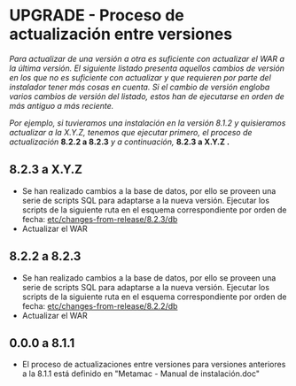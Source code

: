 # UPGRADE - Proceso de actualización entre versiones

*Para actualizar de una versión a otra es suficiente con actualizar el WAR a la última versión. El siguiente listado presenta aquellos cambios de versión en los que no es suficiente con actualizar y que requieren por parte del instalador tener más cosas en cuenta. Si el cambio de versión engloba varios cambios de versión del listado, estos han de ejecutarse en orden de más antiguo a más reciente.*

*Por ejemplo, si tuvieramos una instalación en la versión 8.1.2 y quisieramos actualizar a la X.Y.Z, tenemos que ejecutar primero, el proceso de actualización* **8.2.2 a 8.2.3** *y a continuación,* **8.2.3 a X.Y.Z .**

## 8.2.3 a X.Y.Z
* Se han realizado cambios a la base de datos, por ello se proveen una serie de scripts SQL para adaptarse a la nueva versión. Ejecutar los scripts de la siguiente ruta en el esquema correspondiente por orden de fecha: [etc/changes-from-release/8.2.3/db](etc/changes-from-release/8.2.3/db)
* Actualizar el WAR

## 8.2.2 a 8.2.3
* Se han realizado cambios a la base de datos, por ello se proveen una serie de scripts SQL para adaptarse a la nueva versión. Ejecutar los scripts de la siguiente ruta en el esquema correspondiente por orden de fecha: [etc/changes-from-release/8.2.2/db](etc/changes-from-release/8.2.2/db)
* Actualizar el WAR

## 0.0.0 a 8.1.1
* El proceso de actualizaciones entre versiones para versiones anteriores a la 8.1.1 está definido en "Metamac - Manual de instalación.doc"
